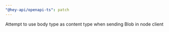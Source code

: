```yaml
---
"@hey-api/openapi-ts": patch
---
```


Attempt to use body type as content type when sending Blob in node client
